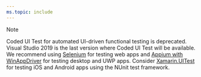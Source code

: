 ```yaml
---
ms.topic: include
---
```

> [!NOTE]
> Coded UI Test for automated UI-driven functional testing is deprecated. Visual Studio 2019 is the last version where Coded UI Test will be available. We recommend using [Selenium](https://docs.seleniumhq.org/) for testing web apps and [Appium with WinAppDriver](https://github.com/Microsoft/WinAppDriver) for testing desktop and UWP apps. Consider [Xamarin.UITest](/appcenter/test-cloud/uitest/) for testing iOS and Android apps using the NUnit test framework.